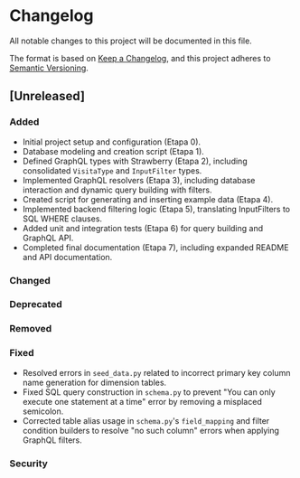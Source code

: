 # Changelog

All notable changes to this project will be documented in this file.

The format is based on [Keep a Changelog](https://keepachangelog.com/en/1.0.0/),
and this project adheres to [Semantic Versioning](https://semver.org/spec/v2.0.0.html).

## [Unreleased]

### Added
- Initial project setup and configuration (Etapa 0).
- Database modeling and creation script (Etapa 1).
- Defined GraphQL types with Strawberry (Etapa 2), including consolidated `VisitaType` and `InputFilter` types.
- Implemented GraphQL resolvers (Etapa 3), including database interaction and dynamic query building with filters.
- Created script for generating and inserting example data (Etapa 4).
- Implemented backend filtering logic (Etapa 5), translating InputFilters to SQL WHERE clauses.
- Added unit and integration tests (Etapa 6) for query building and GraphQL API.
- Completed final documentation (Etapa 7), including expanded README and API documentation.

### Changed

### Deprecated

### Removed

### Fixed
- Resolved errors in `seed_data.py` related to incorrect primary key column name generation for dimension tables.
- Fixed SQL query construction in `schema.py` to prevent "You can only execute one statement at a time" error by removing a misplaced semicolon.
- Corrected table alias usage in `schema.py`'s `field_mapping` and filter condition builders to resolve "no such column" errors when applying GraphQL filters.


### Security
